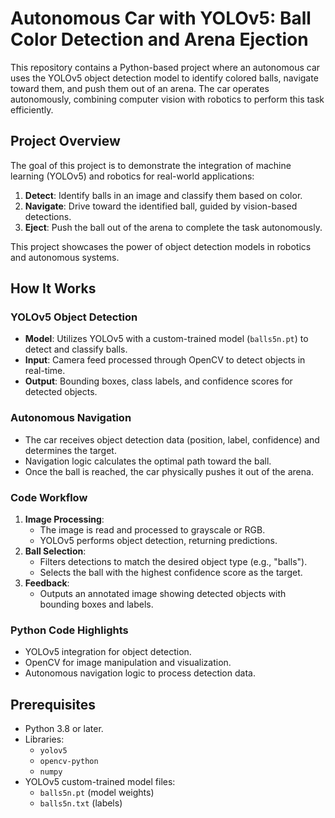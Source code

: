 # Autonomous Car with YOLOv5: Ball Color Detection and Arena Ejection

This repository contains a Python-based project where an autonomous car uses the YOLOv5 object detection model to identify colored balls, navigate toward them, and push them out of an arena. The car operates autonomously, combining computer vision with robotics to perform this task efficiently.

## Project Overview

The goal of this project is to demonstrate the integration of machine learning (YOLOv5) and robotics for real-world applications:
1. **Detect**: Identify balls in an image and classify them based on color.
2. **Navigate**: Drive toward the identified ball, guided by vision-based detections.
3. **Eject**: Push the ball out of the arena to complete the task autonomously.

This project showcases the power of object detection models in robotics and autonomous systems.

## How It Works

### YOLOv5 Object Detection
- **Model**: Utilizes YOLOv5 with a custom-trained model (`balls5n.pt`) to detect and classify balls.
- **Input**: Camera feed processed through OpenCV to detect objects in real-time.
- **Output**: Bounding boxes, class labels, and confidence scores for detected objects.

### Autonomous Navigation
- The car receives object detection data (position, label, confidence) and determines the target.
- Navigation logic calculates the optimal path toward the ball.
- Once the ball is reached, the car physically pushes it out of the arena.

### Code Workflow
1. **Image Processing**: 
   - The image is read and processed to grayscale or RGB.
   - YOLOv5 performs object detection, returning predictions.
2. **Ball Selection**:
   - Filters detections to match the desired object type (e.g., "balls").
   - Selects the ball with the highest confidence score as the target.
3. **Feedback**:
   - Outputs an annotated image showing detected objects with bounding boxes and labels.

### Python Code Highlights
- YOLOv5 integration for object detection.
- OpenCV for image manipulation and visualization.
- Autonomous navigation logic to process detection data.

## Prerequisites

- Python 3.8 or later.
- Libraries:
  - `yolov5`
  - `opencv-python`
  - `numpy`
- YOLOv5 custom-trained model files:
  - `balls5n.pt` (model weights)
  - `balls5n.txt` (labels)

